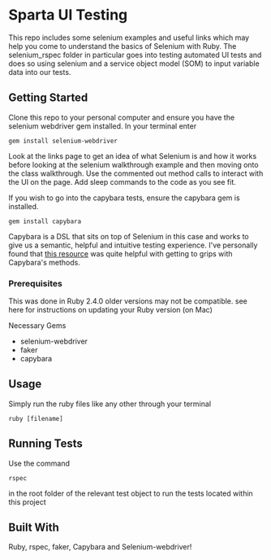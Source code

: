 # Sparta UI Testing

This repo includes some selenium examples and useful links which may help you come to understand the basics of Selenium with Ruby. The selenium_rspec folder in particular goes into testing automated UI tests and does so using selenium and a service object model (SOM) to input variable data into our tests.

## Getting Started

Clone this repo to your personal computer and ensure you have the selenium webdriver gem installed. In your terminal enter
```
gem install selenium-webdriver
```

Look at the links page to get an idea of what Selenium is and how it works before looking at the selenium walkthrough example and then moving onto the class walkthrough. Use the commented out method calls to interact with the UI on the page. Add sleep commands to the code as you see fit.

If you wish to go into the capybara tests, ensure the capybara gem is installed.
```
gem install capybara
```
Capybara is a DSL that sits on top of Selenium in this case and works to give us a semantic, helpful and intuitive testing experience. I've personally found that [this resource](http://www.rubydoc.info/github/jnicklas/capybara/Capybara) was quite helpful with getting to grips with Capybara's methods.


### Prerequisites

This was done in Ruby 2.4.0 older versions may not be compatible. see here for instructions on updating your Ruby version (on Mac)

Necessary Gems
* selenium-webdriver
* faker
* capybara

## Usage

Simply run the ruby files like any other through your terminal
```
ruby [filename]
```

## Running Tests

Use the command 
```
rspec
```
in the root folder of the relevant test object to run the tests located within this project

## Built With
Ruby, rspec, faker, Capybara and Selenium-webdriver!
